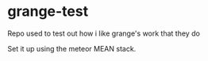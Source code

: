 # grange-test
Repo used to test out how i like grange's work that they do

Set it up using the meteor MEAN stack.
